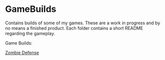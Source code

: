 # GameBuilds
Contains builds of some of my games. These are a work in progress and by no means a finished product.
Each folder contains a short README regarding the gameplay.

Game Builds:

[Zombie Defense](https://drive.google.com/drive/folders/1koJ444Nl2gBMCbuvI-gWjNvgh5Xa_gpG?usp=sharing)
